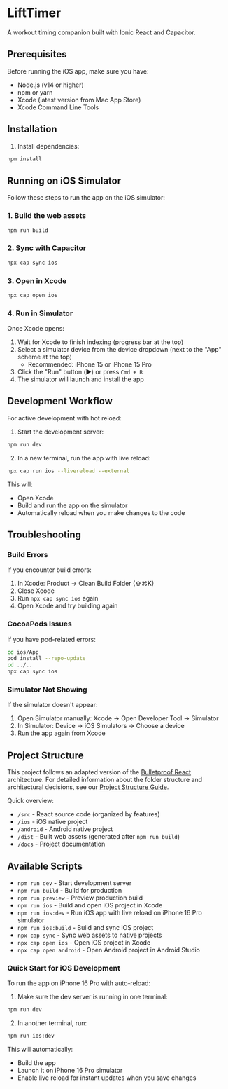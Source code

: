 # LiftTimer

A workout timing companion built with Ionic React and Capacitor.

## Prerequisites

Before running the iOS app, make sure you have:
- Node.js (v14 or higher)
- npm or yarn
- Xcode (latest version from Mac App Store)
- Xcode Command Line Tools

## Installation

1. Install dependencies:
```bash
npm install
```

## Running on iOS Simulator

Follow these steps to run the app on the iOS simulator:

### 1. Build the web assets
```bash
npm run build
```

### 2. Sync with Capacitor
```bash
npx cap sync ios
```

### 3. Open in Xcode
```bash
npx cap open ios
```

### 4. Run in Simulator
Once Xcode opens:
1. Wait for Xcode to finish indexing (progress bar at the top)
2. Select a simulator device from the device dropdown (next to the "App" scheme at the top)
   - Recommended: iPhone 15 or iPhone 15 Pro
3. Click the "Run" button (▶️) or press `Cmd + R`
4. The simulator will launch and install the app

## Development Workflow

For active development with hot reload:

1. Start the development server:
```bash
npm run dev
```

2. In a new terminal, run the app with live reload:
```bash
npx cap run ios --livereload --external
```

This will:
- Open Xcode
- Build and run the app on the simulator
- Automatically reload when you make changes to the code

## Troubleshooting

### Build Errors
If you encounter build errors:
1. In Xcode: Product → Clean Build Folder (⇧⌘K)
2. Close Xcode
3. Run `npx cap sync ios` again
4. Open Xcode and try building again

### CocoaPods Issues
If you have pod-related errors:
```bash
cd ios/App
pod install --repo-update
cd ../..
npx cap sync ios
```

### Simulator Not Showing
If the simulator doesn't appear:
1. Open Simulator manually: Xcode → Open Developer Tool → Simulator
2. In Simulator: Device → iOS Simulators → Choose a device
3. Run the app again from Xcode

## Project Structure

This project follows an adapted version of the [Bulletproof React](https://github.com/alan2207/bulletproof-react) architecture. For detailed information about the folder structure and architectural decisions, see our [Project Structure Guide](./docs/project-structure.md).

Quick overview:
- `/src` - React source code (organized by features)
- `/ios` - iOS native project
- `/android` - Android native project
- `/dist` - Built web assets (generated after `npm run build`)
- `/docs` - Project documentation

## Available Scripts

- `npm run dev` - Start development server
- `npm run build` - Build for production
- `npm run preview` - Preview production build
- `npm run ios` - Build and open iOS project in Xcode
- `npm run ios:dev` - Run iOS app with live reload on iPhone 16 Pro simulator
- `npm run ios:build` - Build and sync iOS project
- `npx cap sync` - Sync web assets to native projects
- `npx cap open ios` - Open iOS project in Xcode
- `npx cap open android` - Open Android project in Android Studio

### Quick Start for iOS Development

To run the app on iPhone 16 Pro with auto-reload:

1. Make sure the dev server is running in one terminal:
```bash
npm run dev
```

2. In another terminal, run:
```bash
npm run ios:dev
```

This will automatically:
- Build the app
- Launch it on iPhone 16 Pro simulator
- Enable live reload for instant updates when you save changes